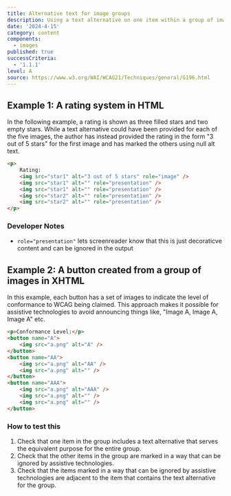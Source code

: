 ```yaml
---
title: Alternative text for image groups
description: Using a text alternative on one item within a group of images that describes all items in the group.
date: '2024-4-15'
category: content
components:
  - images
published: true
successCriteria:
  - '1.1.1'
level: A
source: https://www.w3.org/WAI/WCAG21/Techniques/general/G196.html
---
```


## Example 1: A rating system in HTML

In the following example, a rating is shown as three filled stars and two empty stars. While a text alternative could have been provided for each of the five images, the author has instead provided the rating in the form "3 out of 5 stars" for the first image and has marked the others using null alt text.

```html
<p>
	Rating:
	<img src="star1" alt="3 out of 5 stars" role="image" />
	<img src="star1" alt="" role="presentation" />
	<img src="star1" alt="" role="presentation" />
	<img src="star2" alt="" role="presentation" />
	<img src="star2" alt="" role="presentation" />
</p>
```

### Developer Notes

- `role="presentation"` lets screenreader know that this is just decoraticve content and can be ignored in the output

## Example 2: A button created from a group of images in XHTML

In this example, each button has a set of images to indicate the level of conformance to WCAG being claimed. This approach makes it possible for assistive technologies to avoid announcing things like, "Image A, Image A, Image A" etc.

```html
<p>Conformance Level:</p>
<button name="A">
	<img src="a.png" alt="A" />
</button>
<button name="AA">
	<img src="a.png" alt="AA" />
	<img src="a.png" alt="" />
</button>
<button name="AAA">
	<img src="a.png" alt="AAA" />
	<img src="a.png" alt="" />
	<img src="a.png" alt="" />
</button>
```

### How to test this

1. Check that one item in the group includes a text alternative that serves the equivalent purpose for the entire group.
2. Check that the other items in the group are marked in a way that can be ignored by assistive technologies.
3. Check that the items marked in a way that can be ignored by assistive technologies are adjacent to the item that contains the text alternative for the group.
